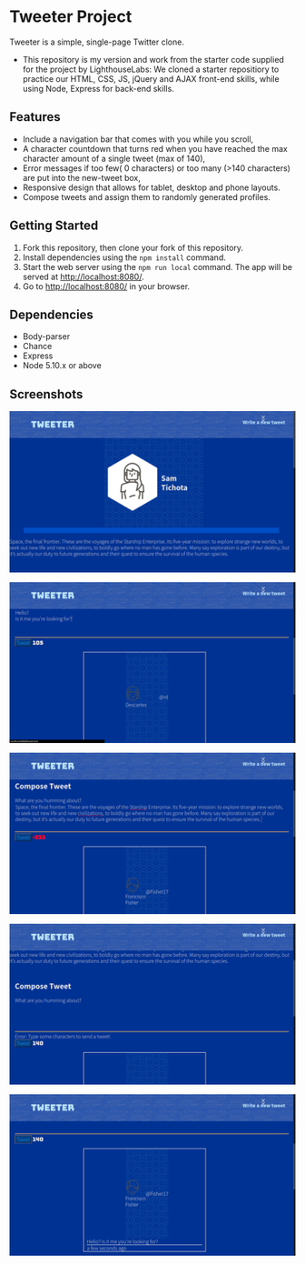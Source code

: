# Tweeter Project

Tweeter is a simple, single-page Twitter clone.

- This repository is my version and work from the starter code supplied for the project by LighthouseLabs: We cloned a starter repositiory to practice our HTML, CSS, JS, jQuery and AJAX front-end skills, while using Node, Express for back-end skills.

## Features

- Include a navigation bar that comes with you while you scroll,
- A character countdown that turns red when you have reached the max character amount of a single tweet (max of 140),
- Error messages if too few( 0 characters) or too many (>140 characters) are put into the new-tweet box,
- Responsive design that allows for tablet, desktop and phone layouts.
- Compose tweets and assign them to randomly generated profiles.

## Getting Started

1. Fork this repository, then clone your fork of this repository.
2. Install dependencies using the `npm install` command.
3. Start the web server using the `npm run local` command. The app will be served at <http://localhost:8080/>.
4. Go to <http://localhost:8080/> in your browser.

## Dependencies

- Body-parser
- Chance
- Express
- Node 5.10.x or above

## Screenshots

!['Screenshot of Tweeter header and main profile'](https://github.com/brackish888/tweeter/blob/master/docs/tweeterHeader.png?raw=true)

!['Get redirected to the compose new tweet section of the page from the nav bar'](https://github.com/brackish888/tweeter/blob/master/docs/writeNewTweetRedirect.png?raw=true)

!['Character coounter in action'](https://github.com/brackish888/tweeter/blob/master/docs/Character-counter.png?raw=true)

!['Error message for 0 characters'](https://github.com/brackish888/tweeter/blob/master/docs/errorMessageForZeroChar.png?raw=true)

!['Randomly generated tweeter friend!'](https://github.com/brackish888/tweeter/blob/master/docs/GenerateRandomTweeter.png?raw=true)